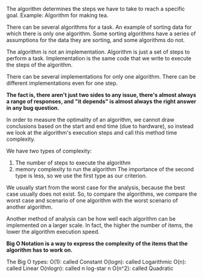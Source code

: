 The algorithm determines the steps we have to take to reach a specific goal.
Example: Algorithm for making tea.

There can be several algorithms for a task.
An example of sorting data for which there is only one algorithm.
Some sorting algorithms have a series of assumptions for the data they are sorting, 
and some algorithms do not.

The algorithm is not an implementation.
Algorithm is just a set of steps to perform a task.
Implementation is the same code that we write to execute the steps of the algorithm.

There can be several implementations for only one algorithm.
There can be different implementations even for one step.

**The fact is, there aren't just two sides to any issue, there's almost always 
a range of responses, and "it depends" is almost always the right answer in any bug question.**

In order to measure the optimality of an algorithm, we cannot draw conclusions based on the start and end time (due to hardware), so instead we look at the algorithm's execution steps and call this method time complexity.

We have two types of complexity:
1. The number of steps to execute the algorithm
2. memory complexity to run the algorithm
   The importance of the second type is less, so we use the first type as our criterion.

We usually start from the worst case for the analysis, because the best case usually does not exist.
So, to compare the algorithms, we compare the worst case and scenario of one algorithm with the worst scenario of another algorithm.

Another method of analysis can be how well each algorithm can be implemented on a larger scale.
In fact, the higher the number of items, the lower the algorithm execution speed.

**Big O Notation is a way to express the complexity of the items that the algorithm has to work on.**

The Big O types:
O(1): called Constant
O(logn): called Logarithmic
O(n): called Linear
O(nlogn): called n log-star n
O(n^2): called Quadratic
